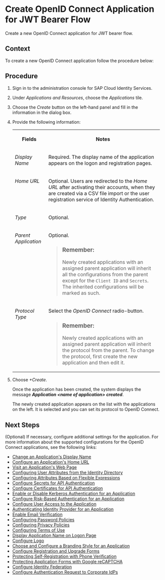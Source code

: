 <!-- loiob099d8c9624546078b8932a9cedb5094 -->

# Create OpenID Connect Application for JWT Bearer Flow

Create a new OpenID Connect application for JWT bearer flow.



## Context

To create a new OpenID Connect application follow the procedure below:



<a name="loiob099d8c9624546078b8932a9cedb5094__steps_qqh_hfk_q4"/>

## Procedure

1.  Sign in to the administration console for SAP Cloud Identity Services.

2.  Under *Applications and Resources*, choose the *Applications* tile.

3.  Choose the *Create* button on the left-hand panel and fill in the information in the dialog box.

4.  Provide the following information:


    <table>
    <tr>
    <th valign="top">

    Fields
    
    </th>
    <th valign="top">

    Notes
    
    </th>
    </tr>
    <tr>
    <td valign="top">
    
    *Display Name*
    
    </td>
    <td valign="top">
    
    Required. The display name of the application appears on the logon and registration pages.
    
    </td>
    </tr>
    <tr>
    <td valign="top">
    
    *Home URL*
    
    </td>
    <td valign="top">
    
    Optional. Users are redirected to the *Home URL* after activating their accounts, when they are created via a CSV file import or the user registration service of Identity Authentication.
    
    </td>
    </tr>
    <tr>
    <td valign="top">
    
    *Type*
    
    </td>
    <td valign="top">
    
    Optional.
    
    </td>
    </tr>
    <tr>
    <td valign="top">
    
    *Parent Application*
    
    </td>
    <td valign="top">
    
    Optional.

    > ### Remember:  
    > Newly created applications with an assigned parent application will inherit all the configurations from the parent except for the `Client ID` and `Secrets`. The inherited configurations will be marked as such.


    
    </td>
    </tr>
    <tr>
    <td valign="top">
    
    *Protocol Type*
    
    </td>
    <td valign="top">
    
    Select the *OpenID Connect* radio-button.

    > ### Remember:  
    > Newly created applications with an assigned parent application will inherit the protocol from the parent. To change the protocol, first create the new application and then edit it.


    
    </td>
    </tr>
    </table>
    
5.  Choose *\+Create*.

    Once the application has been created, the system displays the message ***Application <name of application\> created***.

    The newly created application appears on the list with the applications on the left. It is selected and you can set its protocol to OpenID Connect.




<a name="loiob099d8c9624546078b8932a9cedb5094__postreq_xsy_mpp_pyb"/>

## Next Steps

\(Optional\) If necessary, configure additional settings for the application. For more information about the supported configurations for the OpenID Connect applications, see the following links:

-   [Change an Application's Display Name](change-an-application-s-display-name-83d65d0.md)
-   [Configure an Application's Home URL](configure-an-application-s-home-url-be6d6f2.md)
-   [Visit an Application's Web Page](visit-an-application-s-web-page-2b67225.md)
-   [Configuring User Attributes from the Identity Directory](configuring-user-attributes-from-the-identity-directory-d361407.md)
-   [Configuring Attributes Based on Flexible Expressions](configuring-attributes-based-on-flexible-expressions-a2f1e46.md)
-   [Configure Secrets for API Authentication](configure-secrets-for-api-authentication-5c3c35e.md)
-   [Configure Certificates for API Authentication](configure-certificates-for-api-authentication-c408083.md)
-   [Enable or Disable Kerberos Authentication for an Application](enable-or-disable-kerberos-authentication-for-an-application-11121c9.md)
-   [Configure Risk-Based Authentication for an Application](configure-risk-based-authentication-for-an-application-bc52fbf.md#loiobc52fbf3d59447bbb6aa22f80d8b6056)
-   [Configure User Access to the Application](configure-user-access-to-the-application-8b147c4.md)
-   [Authenticating Identity Provider for an Application](authenticating-identity-provider-for-an-application-b3aae12.md)
-   [Enable Email Verification](enable-email-verification-483d26c.md)
-   [Configuring Password Policies](configuring-password-policies-12b3395.md)
-   [Configuring Privacy Policies](configuring-privacy-policies-ed48466.md)
-   [Configuring Terms of Use](configuring-terms-of-use-61d3a86.md)
-   [Display Application Name on Logon Page](display-application-name-on-logon-page-c02798e.md)
-   [Configure Logo](configure-logo-778f748.md)
-   [Choose and Configure a Branding Style for an Application](choose-and-configure-a-branding-style-for-an-application-32f8d33.md)
-   [Configure Registration and Upgrade Forms](configure-registration-and-upgrade-forms-93a9e18.md)
-   [Protecting Self-Registration with Phone Verification](protecting-self-registration-with-phone-verification-5834b6e.md)
-   [Protecting Application Forms with Google reCAPTCHA](protecting-application-forms-with-google-recaptcha-b84ce17.md)
-   [Configure Identity Federation](configure-identity-federation-c029bbb.md)
-   [Configure Authentication Request to Corporate IdPs](configure-authentication-request-to-corporate-idps-7eac7e8.md)

